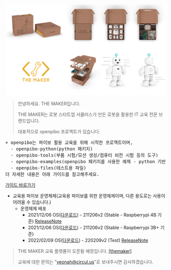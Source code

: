 ![bg](bg.png)


> 안녕하세요. THE MAKER입니다. 
> 
> THE MAKER는 로봇 스타트업 서큘러스가 만든 로봇을 활용한 IT 교육 전문 브랜드입니다.
> 
> 대표적으로 openpibo 프로젝트가 있습니다.


<pre>
+ openpibo는 파이보 활용 교육을 위해 시작한 프로젝트이며,
  - openpibo-python(python 패키지)
  - openpibo-tools(부품 시험/모션 생성/컴퓨터 비전 시험 등의 도구)
  - openpibo-examples(openpibo 패키지를 사용한 예제 - python 기반)
  - openpibo-files(테스트용 파일)
더 자세한 내용은 아래 가이드를 참고해주세요.
</pre>
[가이드 바로가기](https://themakerrobot.github.io/openpibo-python/build/html/index.html)

+ 교육용 파이보 운영체제(교육용 파이보를 위한 운영체제이며, 다른 용도로는 사용이 어려울 수 있습니다.)
  - 운영체제 배포
    + 2021/12/06 OS([다운로드](https://drive.google.com/file/d/1c7yACdRlR7aM87xkV0wY1ElHurEeKfhW/view?usp=sharing)) - 211206v2 (Stable - Raspberrypi 4B 기준) [ReleaseNote](https://github.com/themakerrobot/themakerrobot/blob/main/ReleaseNotes/211206v2.md)
    + 2021/12/06 OS([다운로드](https://drive.google.com/file/d/1ARyBgFimZLiTkgIRanYnGlkFx8ZgEwgs/view?usp=sharing)) - 211206v2 (Stable - Raspberrypi 3B+ 기준)
    + 2022/02/09 OS([다운로드](https://drive.google.com/file/d/1W_K35gMc0j8LV2mGQv9gZ3BPl9QVI5hl/view?usp=sharing)) - 220209v2 (Test) [ReleaseNote](https://github.com/themakerrobot/themakerrobot/blob/main/ReleaseNotes/220209v2.md)


> THE MAKER 교육 플랫폼이 오픈될 예정입니다. [[themaker]](https://themaker.circul.us)
> 
> 교육에 대한 문의는 "yeonah@circul.us"로 보내주시면 감사하겠습니다.
